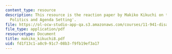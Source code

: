 ```yaml
---
content_type: resource
description: This resource is the reaction paper by Makiko Kikuchi on the topic 'Disaster
  Politics and Agenda Setting'.
file: https://ol-ocw-studio-app-qa.s3.amazonaws.com/courses/11-941-disaster-vulnerability-and-resilience-spring-2005/fd1f13c1a8c991c708b3f9fb19ef3a17_makiko_kikuchi8.pdf
file_type: application/pdf
resourcetype: Document
title: makiko_kikuchi8.pdf
uid: fd1f13c1-a8c9-91c7-08b3-f9fb19ef3a17
---
```

